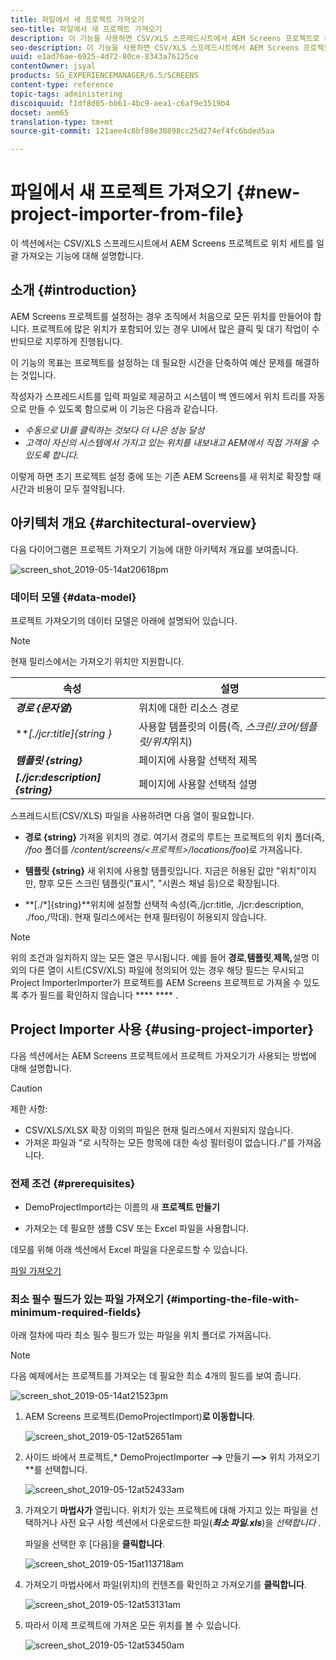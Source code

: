 ```yaml
---
title: 파일에서 새 프로젝트 가져오기
seo-title: 파일에서 새 프로젝트 가져오기
description: 이 기능을 사용하면 CSV/XLS 스프레드시트에서 AEM Screens 프로젝트로 위치 세트를 일괄 가져올 수 있습니다.
seo-description: 이 기능을 사용하면 CSV/XLS 스프레드시트에서 AEM Screens 프로젝트로 위치 세트를 일괄 가져올 수 있습니다.
uuid: e1ad76ae-6925-4d72-80ce-8343a76125ce
contentOwner: jsyal
products: SG_EXPERIENCEMANAGER/6.5/SCREENS
content-type: reference
topic-tags: administering
discoiquuid: f1df8d05-bb61-4bc9-aea1-c6af9e3519b4
docset: aem65
translation-type: tm+mt
source-git-commit: 121aee4c8bf08e30898cc25d274ef4fc6bded5aa

---
```



# 파일에서 새 프로젝트 가져오기 {#new-project-importer-from-file}

이 섹션에서는 CSV/XLS 스프레드시트에서 AEM Screens 프로젝트로 위치 세트를 일괄 가져오는 기능에 대해 설명합니다.

## 소개 {#introduction}

AEM Screens 프로젝트를 설정하는 경우 조직에서 처음으로 모든 위치를 만들어야 합니다. 프로젝트에 많은 위치가 포함되어 있는 경우 UI에서 많은 클릭 및 대기 작업이 수반되므로 지루하게 진행됩니다.

이 기능의 목표는 프로젝트를 설정하는 데 필요한 시간을 단축하여 예산 문제를 해결하는 것입니다.

작성자가 스프레드시트를 입력 파일로 제공하고 시스템이 백 엔드에서 위치 트리를 자동으로 만들 수 있도록 함으로써 이 기능은 다음과 같습니다.

* *수동으로 UI를 클릭하는 것보다 더 나은 성능 달성*
* *고객이 자신의 시스템에서 가지고 있는 위치를 내보내고 AEM에서 직접 가져올 수 있도록 합니다.*

이렇게 하면 초기 프로젝트 설정 중에 또는 기존 AEM Screens를 새 위치로 확장할 때 시간과 비용이 모두 절약됩니다.

## 아키텍처 개요 {#architectural-overview}

다음 다이어그램은 프로젝트 가져오기 기능에 대한 아키텍처 개요를 보여줍니다.

![screen_shot_2019-05-14at20618pm](assets/screen_shot_2019-05-14at20618pm.png)

### 데이터 모델 {#data-model}

프로젝트 가져오기의 데이터 모델은 아래에 설명되어 있습니다.

>[!NOTE]
>
>현재 릴리스에서는 가져오기 위치만 지원합니다.

| **속성** | **설명** |
|---|---|
| ***경로 {문자열&#x200B;*}** | 위치에 대한 리소스 경로 |
| ***[./jcr:title]{string *}** | 사용할 템플릿의 이름(즉, *스크린/코어/템플릿/위치*&#x200B;위치) |
| ***템플릿 {string}*** | 페이지에 사용할 선택적 제목 |
| ***[./jcr:description]{string}*** | 페이지에 사용할 선택적 설명 |

스프레드시트(CSV/XLS) 파일을 사용하려면 다음 열이 필요합니다.

* **경로 {string}** 가져올 위치의 경로. 여기서 경로의 루트는 프로젝트의 위치 폴더(즉, */foo* 폴더를 */content/screens/&lt;프로젝트>/locations/foo*)로 가져옵니다.

* **템플릿 {string}** 새 위치에 사용할 템플릿입니다. 지금은 허용된 값만 &quot;위치&quot;이지만, 향후 모든 스크린 템플릿(&quot;표시&quot;, &quot;시퀀스 채널 등)으로 확장됩니다.
* **[./*]{string}**위치에 설정할 선택적 속성(즉,/jcr:title, ./jcr:description, ./foo,/막대). 현재 릴리스에서는 현재 필터링이 허용되지 않습니다.

>[!NOTE]
>
>위의 조건과 일치하지 않는 모든 열은 무시됩니다. 예를 들어 **경로**,**템플릿**,**제목,**&#x200B;설명 이외의 다른 열이 시트(CSV/XLS) 파일에 정의되어 있는 경우 해당 필드는 무시되고 Project ImporterImporter가 프로젝트를 AEM Screens 프로젝트로 가져올 수 있도록 추가 필드를 확인하지 않습니다 **** **** .

## Project Importer 사용 {#using-project-importer}

다음 섹션에서는 AEM Screens 프로젝트에서 프로젝트 가져오기가 사용되는 방법에 대해 설명합니다.

>[!CAUTION]
>
>제한 사항:
>
>* CSV/XLS/XLSX 확장 이외의 파일은 현재 릴리스에서 지원되지 않습니다.
>* 가져온 파일과 &quot;로 시작하는 모든 항목에 대한 속성 필터링이 없습니다./&quot;를 가져옵니다.
>



### 전제 조건 {#prerequisites}

* DemoProjectImport라는 이름의 새 **프로젝트 만들기**

* 가져오는 데 필요한 샘플 CSV 또는 Excel 파일을 사용합니다.

데모를 위해 아래 섹션에서 Excel 파일을 다운로드할 수 있습니다.

[파일 가져오기](assets/minimal-file.xls)

### 최소 필수 필드가 있는 파일 가져오기 {#importing-the-file-with-minimum-required-fields}

아래 절차에 따라 최소 필수 필드가 있는 파일을 위치 폴더로 가져옵니다.

>[!NOTE]
>
>다음 예제에서는 프로젝트를 가져오는 데 필요한 최소 4개의 필드를 보여 줍니다.

![screen_shot_2019-05-14at21523pm](assets/screen_shot_2019-05-14at21523pm.png)

1. AEM Screens 프로젝트(DemoProjectImport)**로 이동합니다**.

   ![screen_shot_2019-05-12at52651am](assets/screen_shot_2019-05-12at52651am.png)

1. 사이드 바에서 프로젝트,* DemoProjectImporter **—>** 만들기 **—>** 위치 가져오기**를 선택합니다.

   ![screen_shot_2019-05-12at52433am](assets/screen_shot_2019-05-12at52433am.png)

1. 가져오기 **마법사가** 열립니다. 위치가 있는 프로젝트에 대해 가지고 있는 파일을 선택하거나 사전 요구 사항 섹션에서 다운로드한 파일(***최소 파일.xls***)을 *선택합니다* .

   파일을 선택한 후 [다음]을 **클릭합니다**.

   ![screen_shot_2019-05-15at113718am](assets/screen_shot_2019-05-15at113718am.png)

1. 가져오기 마법사에서 파일(위치)의 컨텐츠를 확인하고 가져오기를 **클릭합니다**.

   ![screen_shot_2019-05-12at53131am](assets/screen_shot_2019-05-12at53131am.png)

1. 따라서 이제 프로젝트에 가져온 모든 위치를 볼 수 있습니다.

   ![screen_shot_2019-05-12at53450am](assets/screen_shot_2019-05-12at53450am.png)

